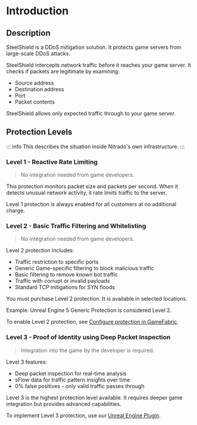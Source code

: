 # Introduction

## Description

SteelShield is a DDoS mitigation solution. It protects game servers from large-scale DDoS attacks.

SteelShield intercepts network traffic before it reaches your game server. It checks if packets are legitimate by examining:
- Source address
- Destination address  
- Port
- Packet contents

SteelShield allows only expected traffic through to your game server.

## Protection Levels

::: info
This describes the situation inside Nitrado's own infrastructure.
:::

### Level 1 - Reactive Rate Limiting

> No integration needed from game developers.

This protection monitors packet size and packets per second. When it detects unusual network activity, it rate limits traffic to the server.

Level 1 protection is always enabled for all customers at no additional charge.

### Level 2 - Basic Traffic Filtering and Whitelisting

> No integration needed from game developers.

Level 2 protection includes:
- Traffic restriction to specific ports
- Generic Game-specific filtering to block malicious traffic
- Basic filtering to remove known bot traffic
- Traffic with corrupt or invalid payloads
- Standard TCP mitigations for SYN floods

You must purchase Level 2 protection. It is available in selected locations.

Example: Unreal Engine 5 Generic Protection is considered Level 2.

To enable Level 2 protection, see [Configure protection in GameFabric](/steelshield/gamefabric/gamefabric).

### Level 3 - Proof of Identity using Deep Packet Inspection

> Integration into the game by the developer is required.

Level 3 features:
- Deep packet inspection for real-time analysis
- sFlow data for traffic pattern insights over time
- 0% false positives - only valid traffic passes through

Level 3 is the highest protection level available. It requires deeper game integration but provides advanced capabilities.

To implement Level 3 protection, use our [Unreal Engine Plugin](/steelshield/unreal-engine-plugin/using-the-plugin).
